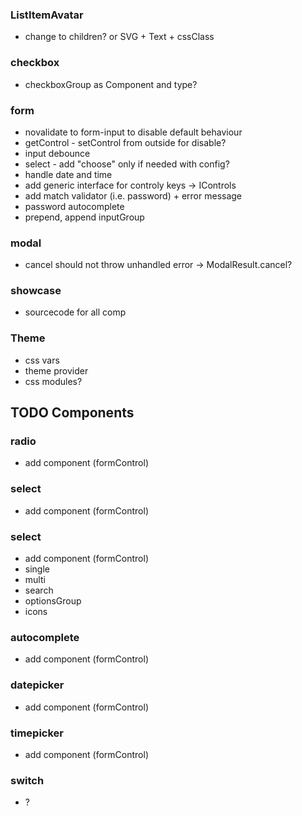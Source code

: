 ### ListItemAvatar
- change to children? or SVG + Text + cssClass

### checkbox
- checkboxGroup as Component and type?

### form 
- novalidate to form-input to disable default behaviour
- getControl - setControl from outside for disable?
- input debounce
- select - add "choose" only if needed with config?
- handle date and time
- add generic interface for controly keys -> IControls<T>
- add match validator (i.e. password) + error message
- password autocomplete
- prepend, append inputGroup

### modal 
- cancel should not throw unhandled error -> ModalResult.cancel?

### showcase 
- sourcecode for all comp

### Theme
- css vars
- theme provider
- css modules?

## TODO Components

### radio 
- add component (formControl)

### select 
- add component (formControl)

### select 
- add component (formControl)
- single
- multi
- search
- optionsGroup
- icons

### autocomplete
- add component (formControl)

### datepicker
- add component (formControl)

### timepicker
- add component (formControl)

### switch
- ?
